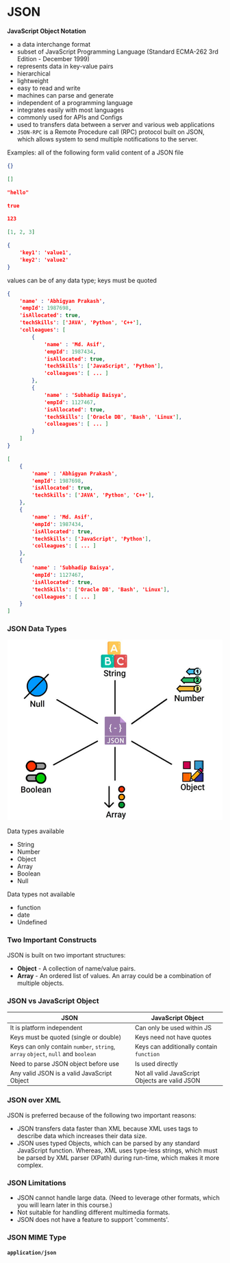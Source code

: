 # JSON

**JavaScript Object Notation**

- a data interchange format
- subset of JavaScript Programming Language (Standard ECMA-262 3rd Edition - December 1999)
- represents data in key-value pairs
- hierarchical
- lightweight
- easy to read and write
- machines can parse and generate
- independent of a programming language
- integrates easily with most languages
- commonly used for APIs and Configs
- used to transfers data between a server and various web applications
- `JSON-RPC` is a Remote Procedure call (RPC) protocol built on JSON, which allows system to send multiple notifications to the server.

Examples: all of the following form valid content of a JSON file

```json
{}
```

```json
[]
```

```json
"hello"
```

```json
true
```

```json
123
```

```json
[1, 2, 3]
```

```json
{
    'key1': 'value1',
    'key2': 'value2'
}
```

values can be of any data type; keys must be quoted

```json
{
    'name' : 'Abhigyan Prakash',
    'empId': 1987698,
    'isAllocated': true,
    'techSkills': ['JAVA', 'Python', 'C++'],
    'colleagues': [
        {
            'name' : 'Md. Asif',
            'empId': 1987434,
            'isAllocated': true,
            'techSkills': ['JavaScript', 'Python'],
            'colleagues': [ ... ]
        },
		{
            'name' : 'Subhadip Baisya',
            'empId': 1127467,
            'isAllocated': true,
            'techSkills': ['Oracle DB', 'Bash', 'Linux'],
            'colleagues': [ ... ]
        }
    ]
}
```

```json
[
    {
        'name' : 'Abhigyan Prakash',
        'empId': 1987698,
        'isAllocated': true,
        'techSkills': ['JAVA', 'Python', 'C++'],
    },
    {
        'name' : 'Md. Asif',
        'empId': 1987434,
        'isAllocated': true,
        'techSkills': ['JavaScript', 'Python'],
        'colleagues': [ ... ]
    },
    {
        'name' : 'Subhadip Baisya',
        'empId': 1127467,
        'isAllocated': true,
        'techSkills': ['Oracle DB', 'Bash', 'Linux'],
        'colleagues': [ ... ]
    }
]
```



### JSON Data Types

![JSON Syntax](images/6970_Json_Syntax.jpeg)

Data types available

- String
- Number
- Object
- Array
- Boolean
- Null

Data types not available

- function
- date
- Undefined

### Two Important Constructs

JSON is built on two important structures:

- **Object** - A collection of name/value pairs.
- **Array** - An ordered list of values. An array could be a combination of multiple objects.

### JSON vs JavaScript Object

| JSON                                                         | JavaScript Object                               |
| ------------------------------------------------------------ | ----------------------------------------------- |
| It is platform independent                                   | Can only be used within JS                      |
| Keys must be quoted (single or double)                       | Keys need not have quotes                       |
| Keys can only contain `number`,  `string`, `array`  `object`, `null` and `boolean` | Keys can additionally contain `function`        |
| Need to parse JSON object before use                         | Is used directly                                |
| Any valid JSON is a valid JavaScript Object                  | Not all valid JavaScript Objects are valid JSON |

### JSON over XML

JSON is preferred because of the following two important reasons:

- JSON transfers data faster than XML because XML uses tags to describe data which increases their data size.
- JSON uses typed Objects, which can be parsed by any standard JavaScript function. Whereas, XML uses type-less strings, which must be parsed by XML parser (XPath) during run-time, which makes it more complex.

### JSON Limitations

- JSON cannot handle large data. (Need to leverage other formats, which you will learn later in this course.)
- Not suitable for handling different multimedia formats.
- JSON does not have a feature to support 'comments'.

### JSON MIME Type

**`application/json`**